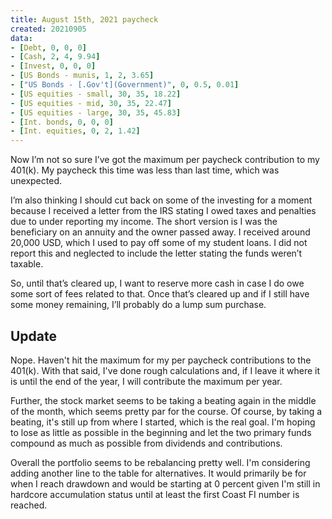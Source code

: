 ```yaml
---
title: August 15th, 2021 paycheck
created: 20210905
data:
- [Debt, 0, 0, 0]
- [Cash, 2, 4, 9.94]
- [Invest, 0, 0, 0]
- [US Bonds - munis, 1, 2, 3.65]
- ["US Bonds - [.Gov't](Government)", 0, 0.5, 0.01]
- [US equities - small, 30, 35, 18.22]
- [US equities - mid, 30, 35, 22.47]
- [US equities - large, 30, 35, 45.83]
- [Int. bonds, 0, 0, 0]
- [Int. equities, 0, 2, 1.42]
---
```


Now I’m not so sure I’ve got the maximum per paycheck contribution to my 401(k). My paycheck this time was less than last time, which was unexpected.

I’m also thinking I should cut back on some of the investing for a moment because I received a letter from the IRS stating I owed taxes and penalties due to under reporting my income. The short version is I was the beneficiary on an annuity and the owner passed away. I received around 20,000 USD, which I used to pay off some of my student loans. I did not report this and neglected to include the letter stating the funds weren’t taxable. 

So, until that’s cleared up, I want to reserve more cash in case I do owe some sort of fees related to that. Once that’s cleared up and if I still have some money remaining, I’ll probably do a lump sum purchase.

## Update

Nope. Haven't hit the maximum for my per paycheck contributions to the 401(k). With that said, I've done rough calculations and, if I leave it where it is until the end of the year, I will contribute the maximum per year. 

Further, the stock market seems to be taking a beating again in the middle of the month, which seems pretty par for the course. Of course, by taking a beating, it's still up from where I started, which is the real goal. I'm hoping to lose as little as possible in the beginning and let the two primary funds compound as much as possible from dividends and contributions.

Overall the portfolio seems to be rebalancing pretty well. I'm considering adding another line to the table for alternatives. It would primarily be for when I reach drawdown and would be starting at 0 percent given I'm still in hardcore accumulation status until at least the first Coast FI number is reached.

